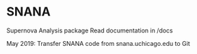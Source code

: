# SNANA
Supernova Analysis package
Read documentation in /docs

May 2019: Transfer SNANA code from snana.uchicago.edu to Git
